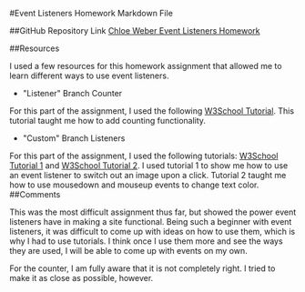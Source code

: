 
#Event Listeners Homework Markdown File

##GitHub Repository Link
[Chloe Weber Event Listeners Homework](https://github.com/chloeweber/hw_listeners_weber_chloe)

##Resources

I used a few resources for this homework assignment that allowed me to learn different ways to use event listeners.

- "Listener" Branch Counter
	
For this part of the assignment, I used the following [W3School Tutorial](http://www.w3schools.com/js/tryit.asp?filename=tryjs_function_counter3). This tutorial taught me how to add counting functionality.

- "Custom" Branch Listeners

For this part of the assignment, I used the following tutorials: [W3School Tutorial 1](http://www.w3schools.com/js/tryit.asp?filename=tryjs_intro_lightbulb) and [W3School Tutorial 2](http://www.w3schools.com/jsref/tryit.asp?filename=tryjsref_onmousedown). I used tutorial 1 to show me how to use an event listener to switch out an image upon a click. Tutorial 2 taught me how to use mousedown and mouseup events to change text color.
##Comments

This was the most difficult assignment thus far, but showed the power event listeners have in making a site functional. Being such a beginner with event listeners, it was difficult to come up with ideas on how to use them, which is why I had to use tutorials. I think once I use them more and see the ways they are used, I will be able to come up with events on my own.

For the counter, I am fully aware that it is not completely right. I tried to make it as close as possible, however.